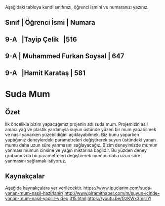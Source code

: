 

Aşağıdaki tabloya kendi sınıfınızı, öğrenci ismini ve numaranızı yazınız. 

Sınıf | Öğrenci İsmi  | Numara
------------------------------
9-A   |Tayip Çelik    |516
-------------------------------
9-A  | Muhammed Furkan Soysal | 647
-------------------------------
9-A   |Hamit Karataş | 581
-----------------------------

#  Suda Mum
## Özet
İlk öncelikle bizim yapacağımız projenin adı suda mum. Projemizin asıl amacı yağ ve plastik yardımıyla suyun üstünde yüzen bir mum yapabilmek ve nasıl yanarken yüzebildiğini açıklayabilmek. Biz bunu yaparken yaptığımız deneylerdeki parametreleri değiştirerek suyun üstündeki yanan mumu daha uzun süre yanmasını sağlayacağız. Bizim deneyimizde mumun yanması mumun cinsine ve yağın miktarına bağlıdır. Bu yüzden deney grubumuzda bu parametreleri değiştirerek mumun daha uzun süre yanmasını sağlamak istiyoruz. 
## Kaynakçalar  
Aşağıda kaynakçalara yer verilecektir.
https://www.ipuclarim.com/suda-yanan-mum-nasil-hazirlanir/
http://www.piramithaber.com/m/suyun-icinde-yanan-mum-nasil-yapilir-video,315.html
https://youtu.be/GzKWx3msrYI
 


